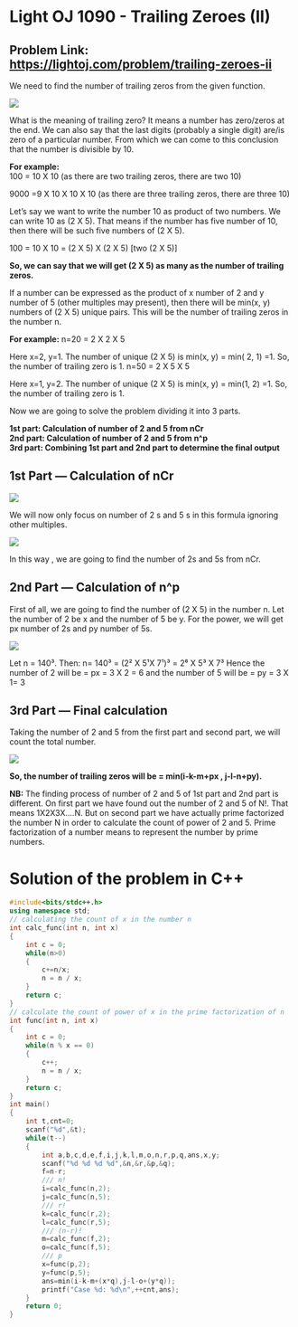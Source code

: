 # Light OJ 1090 - Trailing Zeroes (II)
## Problem Link: https://lightoj.com/problem/trailing-zeroes-ii


We need to find the number of trailing zeros from the given function.

![](https://imgur.com/oweCsn0.png)

What is the meaning of trailing zero? It means a number has zero/zeros at the end. We can also say that the last digits (probably a single digit) are/is zero of a particular number. From which we can come to this conclusion that the number is divisible by 10.

**For example:**<br>
100 = 10 X 10 (as there are two trailing zeros, there are two 10)

9000 =9 X 10 X 10 X 10 (as there are three trailing zeros, there are three 10)

Let’s say we want to write the number 10 as product of two numbers. We can write 10 as (2 X 5). That means if the number has five number of 10, then there will be such five numbers of (2 X 5).

100 = 10 X 10 = (2 X 5) X (2 X 5) [two (2 X 5)]

**So, we can say that we will get (2 X 5) as many as the number of trailing zeros.**

If a number can be expressed as the product of x number of 2 and y number of 5 (other multiples may present), then there will be min(x, y) numbers of (2 X 5) unique pairs. This will be the number of trailing zeros in the number n.

**For example:** n=20 = 2 X 2 X 5

Here x=2, y=1. The number of unique (2 X 5) is min(x, y) = min( 2, 1) =1. So, the number of trailing zero is 1.
n=50 = 2 X 5 X 5

Here x=1, y=2. The number of unique (2 X 5) is min(x, y) = min(1, 2) =1. So, the number of trailing zero is 1.

Now we are going to solve the problem dividing it into 3 parts.

**1st part: Calculation of number of 2 and 5 from nCr**<br>
**2nd part: Calculation of number of 2 and 5 from n^p**<br>
**3rd part: Combining 1st part and 2nd part to determine the final output**


## **1st Part — Calculation of nCr**

![](https://i.imgur.com/6iXfN6n.png)

We will now only focus on number of 2 s and 5 s in this formula ignoring other multiples.

![](https://i.imgur.com/qZnHk1Z.png)

In this way , we are going to find the number of 2s and 5s from nCr.

## **2nd Part — Calculation of n^p**
First of all, we are going to find the number of (2 X 5) in the number n. Let the number of 2 be x and the number of 5 be y. For the power, we will get px number of 2s and py number of 5s.

![](https://i.imgur.com/4UMhhdS.png)

Let n = 140³. Then:
n= 140³ = (2² X 5¹X 7¹)³ = 2⁶ X 5³ X 7³
Hence the number of 2 will be = px = 3 X 2 = 6 and the number of 5 will be = py = 3 X 1= 3

## **3rd Part — Final calculation**
Taking the number of 2 and 5 from the first part and second part, we will count the total number.

![](https://i.imgur.com/DJMEvCj.png)

**So, the number of trailing zeros will be = min(i-k-m+px , j-l-n+py).**


**NB:**
The finding process of number of 2 and 5 of 1st part and 2nd part is different. On first part we have found out the number of 2 and 5 of N!. That means 1X2X3X....N. But on second part we have actually prime factorized the number N in order to calculate the count of power of 2 and 5. Prime factorization of a number means to represent the number by prime numbers.


# Solution of the problem in C++
```cpp
#include<bits/stdc++.h>
using namespace std;
// calculating the count of x in the number n
int calc_func(int n, int x)
{
    int c = 0;
    while(n>0)
    {
        c+=n/x;
        n = n / x;
    }
    return c;
}
// calculate the count of power of x in the prime factorization of n
int func(int n, int x)
{
    int c = 0;
    while(n % x == 0)
    {
        c++;
        n = n / x;
    }
    return c;
}
int main()
{
    int t,cnt=0;
    scanf("%d",&t);
    while(t--)
    {
        int a,b,c,d,e,f,i,j,k,l,m,o,n,r,p,q,ans,x,y;
        scanf("%d %d %d %d",&n,&r,&p,&q);
        f=n-r;
        /// n!
        i=calc_func(n,2);
        j=calc_func(n,5);
        /// r!
        k=calc_func(r,2);
        l=calc_func(r,5);
        /// (n-r)!
        m=calc_func(f,2);
        o=calc_func(f,5);
        /// p
        x=func(p,2);
        y=func(p,5);
        ans=min(i-k-m+(x*q),j-l-o+(y*q));
        printf("Case %d: %d\n",++cnt,ans);
    }
    return 0;
}
```